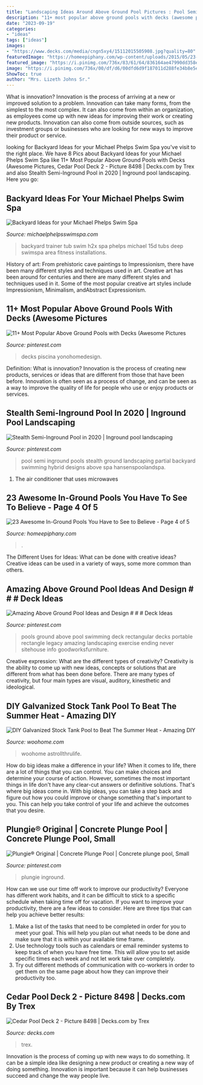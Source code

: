 ```yaml
---
title: "Landscaping Ideas Around Above Ground Pool Pictures : Pool Semi Inground Pools Stealth Ground Landscaping Partial Backyard Swimming Hybrid Designs Above Spa Hansenspoolandspa"
description: "11+ most popular above ground pools with decks (awesome pictures"
date: "2023-09-19"
categories:
- "ideas"
tags: ["ideas"]
images:
- "https://www.decks.com/media/cngn5xy4/15112015505908.jpg?quality=80"
featuredImage: "https://homeepiphany.com/wp-content/uploads/2015/05/23-Awesome-In-Ground-Pools-You-Have-to-See-to-Believe-19.jpg"
featured_image: "https://i.pinimg.com/736x/83/61/64/836164ae47990dd358ed3fbab8822133.jpg"
image: "https://i.pinimg.com/736x/00/df/d6/00dfd6d9f187011d288fe34b8e5ee386.jpg"
ShowToc: true
author: "Mrs. Lizeth Johns Sr."
---
```



What is innovation?
Innovation is the process of arriving at a new or improved solution to a problem. Innovation can take many forms, from the simplest to the most complex. It can also come from within an organization, as employees come up with new ideas for improving their work or creating new products. Innovation can also come from outside sources, such as investment groups or businesses who are looking for new ways to improve their product or service.

	

		
looking for Backyard Ideas for your Michael Phelps Swim Spa you've visit to the right place. We have 8 Pics about Backyard Ideas for your Michael Phelps Swim Spa like 11+ Most Popular Above Ground Pools with Decks (Awesome Pictures, Cedar Pool Deck 2 - Picture 8498 | Decks.com by Trex and also Stealth Semi-Inground Pool in 2020 | Inground pool landscaping. Here you go:
		
    
## Backyard Ideas For Your Michael Phelps Swim Spa

<img loading=lazy src="http://michaelphelpsswimspa.com/gallery/uploads/images/flexslider/1408733865_60918.jpg" onerror="this.onerror=null;this.src='https://tse3.mm.bing.net/th?id=OIP.j5WbHbXNHoqny_JQvfimMQHaFA&amp;pid=15.1';" alt="Backyard Ideas for your Michael Phelps Swim Spa">

_Source: michaelphelpsswimspa.com_

>backyard trainer tub swim h2x spa phelps michael 15d tubs deep swimspa area fitness installations. 

	

History of art: From prehistoric cave paintings to Impressionism, there have been many different styles and techniques used in art.
Creative art has been around for centuries and there are many different styles and techniques used in it. Some of the most popular creative art styles include Impressionism, Minimalism, andAbstract Expressionism.

    
## 11+ Most Popular Above Ground Pools With Decks (Awesome Pictures

<img loading=lazy src="https://i.pinimg.com/736x/83/61/64/836164ae47990dd358ed3fbab8822133.jpg" onerror="this.onerror=null;this.src='https://tse3.mm.bing.net/th?id=OIP.I6J_J0nO3nZ9qVQUbX2zdAHaGO&amp;pid=15.1';" alt="11+ Most Popular Above Ground Pools with Decks (Awesome Pictures">

_Source: pinterest.com_

>decks piscina yonohomedesign. 

	

Definition: What is innovation?
Innovation is the process of creating new products, services or ideas that are different from those that have been before. Innovation is often seen as a process of change, and can be seen as a way to improve the quality of life for people who use or enjoy products or services.

    
## Stealth Semi-Inground Pool In 2020 | Inground Pool Landscaping

<img loading=lazy src="https://i.pinimg.com/736x/00/df/d6/00dfd6d9f187011d288fe34b8e5ee386.jpg" onerror="this.onerror=null;this.src='https://tse3.mm.bing.net/th?id=OIP.Enu6tmEFANdqAP2z3yUGVQHaJ4&amp;pid=15.1';" alt="Stealth Semi-Inground Pool in 2020 | Inground pool landscaping">

_Source: pinterest.com_

>pool semi inground pools stealth ground landscaping partial backyard swimming hybrid designs above spa hansenspoolandspa. 

	

1. The air conditioner that uses microwaves

    
## 23 Awesome In-Ground Pools You Have To See To Believe - Page 4 Of 5

<img loading=lazy src="https://homeepiphany.com/wp-content/uploads/2015/05/23-Awesome-In-Ground-Pools-You-Have-to-See-to-Believe-19.jpg" onerror="this.onerror=null;this.src='https://tse3.mm.bing.net/th?id=OIP.YAMPF1yivZR8DptmuEYKAgHaKk&amp;pid=15.1';" alt="23 Awesome In-Ground Pools You Have to See to Believe - Page 4 of 5">

_Source: homeepiphany.com_

>. 

	

The Different Uses for Ideas: What can be done with creative ideas?
Creative ideas can be used in a variety of ways, some more common than others.

    
## Amazing Above Ground Pool Ideas And Design # # # Deck Ideas

<img loading=lazy src="https://i.pinimg.com/736x/43/55/4a/43554ac147860a0f79853f63b1e16482.jpg" onerror="this.onerror=null;this.src='https://tse4.mm.bing.net/th?id=OIP.NEwsqidUtGbOat1X72uO2QHaJ3&amp;pid=15.1';" alt="Amazing Above Ground Pool Ideas and Design # # # Deck Ideas">

_Source: pinterest.com_

>pools ground above pool swimming deck rectangular decks portable rectangle legacy amazing landscaping exercise ending never sitehouse info goodworksfurniture. 

	

Creative expression: What are the different types of creativity?
Creativity is the ability to come up with new ideas, concepts or solutions that are different from what has been done before. There are many types of creativity, but four main types are visual, auditory, kinesthetic and ideological.

    
## DIY Galvanized Stock Tank Pool To Beat The Summer Heat - Amazing DIY

<img loading=lazy src="https://www.woohome.com/wp-content/uploads/2016/06/galvanized-stock-tank-pool-ideas-woohome-7.jpg" onerror="this.onerror=null;this.src='https://tse4.mm.bing.net/th?id=OIP.i5SJENTOFY9YfnsmV_SiSwHaLH&amp;pid=15.1';" alt="DIY Galvanized Stock Tank Pool to Beat The Summer Heat - Amazing DIY">

_Source: woohome.com_

>woohome astrollthrulife. 

	

How do big ideas make a difference in your life?
When it comes to life, there are a lot of things that you can control. You can make choices and determine your course of action. However, sometimes the most important things in life don't have any clear-cut answers or definitive solutions. That's where big ideas come in. With big ideas, you can take a step back and figure out how you could improve or change something that's important to you. This can help you take control of your life and achieve the outcomes that you desire.

    
## Plungie® Original | Concrete Plunge Pool | Concrete Plunge Pool, Small

<img loading=lazy src="https://i.pinimg.com/736x/d7/6f/44/d76f442847a120e73a20f91f79036a73.jpg" onerror="this.onerror=null;this.src='https://tse4.mm.bing.net/th?id=OIP.IVBVLwyv2K47TAjJQQtN7AHaE9&amp;pid=15.1';" alt="Plungie® Original | Concrete Plunge Pool | Concrete plunge pool, Small">

_Source: pinterest.com_

>plungie inground. 

	

How can we use our time off work to improve our productivity?
Everyone has different work habits, and it can be difficult to stick to a specific schedule when taking time off for vacation. If you want to improve your productivity, there are a few ideas to consider. Here are three tips that can help you achieve better results: 
1. Make a list of the tasks that need to be completed in order for you to meet your goal. This will help you plan out what needs to be done and make sure that it is within your available time frame. 
2. Use technology tools such as calendars or email reminder systems to keep track of when you have free time. This will allow you to set aside specific times each week and not let work take over completely. 
3. Try out different methods of communication with co-workers in order to get them on the same page about how they can improve their productivity too.

    
## Cedar Pool Deck 2 - Picture 8498 | Decks.com By Trex

<img loading=lazy src="https://www.decks.com/media/cngn5xy4/15112015505908.jpg?quality=80" onerror="this.onerror=null;this.src='https://tse3.mm.bing.net/th?id=OIP.zEtv_oLNGhIAb0pHSdJQcAHaFj&amp;pid=15.1';" alt="Cedar Pool Deck 2 - Picture 8498 | Decks.com by Trex">

_Source: decks.com_

>trex. 

	

Innovation is the process of coming up with new ways to do something. It can be a simple idea like designing a new product or creating a new way of doing something. Innovation is important because it can help businesses succeed and change the way people live.

